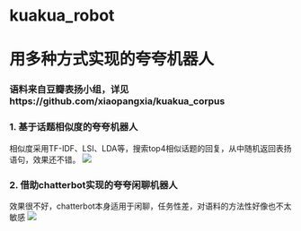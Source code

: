 # kuakua_robot
# 用多种方式实现的夸夸机器人
### 语料来自豆瓣表扬小组，详见https://github.com/xiaopangxia/kuakua_corpus

### 1. 基于话题相似度的夸夸机器人
相似度采用TF-IDF、LSI、LDA等，搜索top4相似话题的回复，从中随机返回表扬语句，效果还不错。
![](https://raw.githubusercontent.com/xiaopangxia/kuakua_robot/master/image/kukua_2.PNG)



### 2. 借助chatterbot实现的夸夸闲聊机器人
效果很不好，chatterbot本身适用于闲聊，任务性差，对语料的方法性好像也不太敏感
![](https://raw.githubusercontent.com/xiaopangxia/kuakua_robot/master/image/kuakua_1.PNG)

